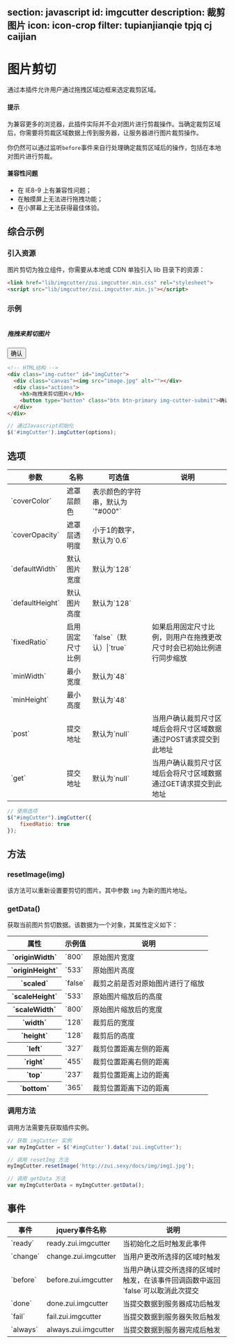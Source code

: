 ﻿section: javascript
id: imgcutter
description: 裁剪图片
icon: icon-crop
filter: tupianjianqie tpjq cj caijian
---

# 图片剪切

<style>
.img-cutter-info {margin-bottom: 10px}
</style>

通过本插件允许用户通过拖拽区域边框来选定裁剪区域。

<div class="alert alert-warning">
  <h4>提示</h4>
  <p>为兼容更多的浏览器，此插件实际并不会对图片进行剪裁操作。当确定裁剪区域后，你需要将剪裁区域数据上传到服务器，让服务器进行图片裁剪操作。</p>
  <p>你仍然可以通过监听<code>before</code>事件来自行处理确定裁剪区域后的操作，包括在本地对图片进行剪裁。</p>
</div>

<div class="alert alert-danger">
  <h4>兼容性问题</h4>
  <ul>
    <li>在 IE8-9 上有兼容性问题；</li>
    <li>在触摸屏上无法进行拖拽功能；</li>
    <li>在小屏幕上无法获得最佳体验。</li>
  </ul>
</div>

## 综合示例

### 引入资源

图片剪切为独立组件，你需要从本地或 CDN 单独引入 lib 目录下的资源：

```html
<link href="lib/imgcutter/zui.imgcutter.min.css" rel="stylesheet">
<script src="lib/imgcutter/zui.imgcutter.min.js"></script>
```

### 示例

<div class="example">
  <div class="img-cutter" id="imgCutter">
    <div class="canvas"><img src="docs/img/slide1.jpg" alt=""></div>
    <div class="actions">
      <h5>拖拽来剪切图片</h5>
      <div class="img-cutter-info small"></div>
      <button type="button" class="btn btn-primary img-cutter-submit">确认</button>
    </div>
  </div>
</div>

```html
<!-- HTML结构 -->
<div class="img-cutter" id="imgCutter">
  <div class="canvas"><img src="image.jpg" alt=""></div>
  <div class="actions">
    <h5>拖拽来剪切图片</h5>
    <button type="button" class="btn btn-primary img-cutter-submit">确认</button>
  </div>
</div>
```

```js
// 通过Javascript初始化
$('#imgCutter').imgCutter(options);
```

## 选项

<table class="table table-bordered">
  <thead>
    <tr>
      <th>参数</th>
      <th>名称</th>
      <th>可选值</th>
      <th>说明</th>
    </tr>
  </thead>
  <tbody>
    <tr>
      <td>`coverColor`</td>
      <td>遮罩层颜色</td>
      <td>表示颜色的字符串，默认为`"#000"`</td>
      <td></td>
    </tr>
    <tr>
      <td>`coverOpacity`</td>
      <td>遮罩层透明度</td>
      <td>小于1的数字，默认为`0.6`</td>
      <td></td> 
    </tr>
    <tr>
      <td>`defaultWidth`</td>
      <td>默认图片宽度</td>
      <td>默认为`128`</td>
    </tr>
    <tr>
      <td>`defaultHeight`</td>
      <td>默认图片高度</td>
      <td>默认为`128`</td>
    </tr>
    <tr>
      <td>`fixedRatio`</td>
      <td>启用固定尺寸比例</td>
      <td>`false`（默认）|`true`</td>
      <td>如果启用固定尺寸比例，则用户在拖拽更改尺寸时会已初始比例进行同步缩放</td>
    </tr>
    <tr>
      <td>`minWidth`</td>
      <td>最小宽度</td>
      <td>默认为`48`</td>
    </tr>
    <tr>
      <td>`minHeight`</td>
      <td>最小高度</td>
      <td>默认为`48`</td>
    </tr>
    <tr>
      <td>`post`</td>
      <td>提交地址</td>
      <td>默认为`null`</td>
      <td>当用户确认裁剪尺寸区域后会将尺寸区域数据通过POST请求提交到此地址</td>
    </tr>
    <tr>
      <td>`get`</td>
      <td>提交地址</td>
      <td>默认为`null`</td>
      <td>当用户确认裁剪尺寸区域后会将尺寸区域数据通过GET请求提交到此地址</td>
    </tr>
  </tbody>
</table>

```js
// 使用选项
$("#imgCutter").imgCutter({
    fixedRatio: true
});
```

## 方法

### <span class="code">resetImage(img)</span>

该方法可以重新设置要剪切的图片。其中参数 `img` 为新的图片地址。

### <span class="code">getData()</span>

获取当前图片剪切数据。该数据为一个对象，其属性定义如下：

<table class="table table-bordered table-condensed">
  <thead>
    <th>属性</th>
    <th>示例值</th>
    <th>说明</th>
  </thead>
  <tbody>
    <tr>
      <th>`originWidth`</th>
      <td>`800`</td>
      <td>原始图片宽度</td>
    </tr>
    <tr>
      <th>`originHeight`</th>
      <td>`533`</td>
      <td>原始图片高度</td>
    </tr>
    <tr>
      <th>`scaled`</th>
      <td>`false`</td>
      <td>裁剪之前是否对原始图片进行了缩放</td>
    </tr>
    <tr>
      <th>`scaleHeight`</th>
      <td>`533`</td>
      <td>原始图片缩放后的高度</td>
    </tr>
    <tr>
      <th>`scaleWidth`</th>
      <td>`800`</td>
      <td>原始图片缩放后的宽度</td>
    </tr>
    <tr>
      <th>`width`</th>
      <td>`128`</td>
      <td>裁剪后的宽度</td>
    </tr>
    <tr>
      <th>`height`</th>
      <td>`128`</td>
      <td>裁剪后的高度</td>
    </tr>
    <tr>
      <th>`left`</th>
      <td>`327`</td>
      <td>裁剪位置距离左侧的距离</td>
    </tr>
    <tr>
      <th>`right`</th>
      <td>`455`</td>
      <td>裁剪位置距离右侧的距离</td>
    </tr>
    <tr>
      <th>`top`</th>
      <td>`237`</td>
      <td>裁剪位置距离上边的距离</td>
    </tr>
    <tr>
      <th>`bottom`</th>
      <td>`365`</td>
      <td>裁剪位置距离下边的距离</td>
    </tr>
  </tbody>
</table>

### 调用方法

调用方法需要先获取插件实例。

```js
// 获取 imgCutter 实例
var myImgCutter = $('#imgCutter').data('zui.imgCutter');

// 调用 resetImg 方法
myImgCutter.resetImage('http://zui.sexy/docs/img/img1.jpg');

// 调用 getData 方法
var myImgCutterData = myImgCutter.getData();
```

## 事件

<table class="table table-bordered">
  <thead>
    <tr>
      <th>事件</th>
      <th>jquery事件名称</th>
      <th>说明</th>
    </tr>
  </thead>
  <tbody>
    <tr>
      <td>`ready`</td>
      <td>ready.zui.imgcutter</td>
      <td>当初始化之后时触发此事件</td>
    </tr>
    <tr>
      <td>`change`</td>
      <td>change.zui.imgcutter</td>
      <td>当用户更改所选择的区域时触发</td>
    </tr>
    <tr>
      <td>`before`</td>
      <td>before.zui.imgcutter</td>
      <td>当用户确认提交所选择的区域时触发，在该事件回调函数中返回`false`可以取消此次提交</td>
    </tr>
    <tr>
      <td>`done`</td>
      <td>done.zui.imgcutter</td>
      <td>当提交数据到服务器成功后触发</td>
    </tr>
    <tr>
      <td>`fail`</td>
      <td>fail.zui.imgcutter</td>
      <td>当提交数据到服务器失败后触发</td>
    </tr>
    <tr>
      <td>`always`</td>
      <td>always.zui.imgcutter</td>
      <td>当提交数据到服务器完成后触发</td>
    </tr>
  </tbody>
</table>

<script src="dist/lib/imgcutter/zui.imgcutter.js"></script>
<link rel="stylesheet" href="dist/lib/imgcutter/zui.imgcutter.css">
<script>
function afterPageLoad() {
    var $imgCutterInfo = $('.img-cutter-info');
    $("#imgCutter").imgCutter({
        fixedRatio: true, 
        before: function(e) {
            window.bootbox.alert('<h3>准备提交的数据</h3><table class="table table-bordered table-condensed"><thead><th>属性</th><th>实际值</th><th>说明</th></thead><tbody><tr><th>originWidth</th><td>{originWidth}</td><td>原始图片宽度</td></tr><tr><th>originHeight</th><td>{originHeight}</td><td>原始图片高度</td></tr><tr><th>scaled</th><td>{scaled}</td><td>裁剪之前是否对原始图片进行了缩放</td></tr><tr><th>scaleHeight</th><td>{scaleHeight}</td><td>原始图片缩放后的高度</td></tr><tr><th>scaleWidth</th><td>{scaleWidth}</td><td>原始图片缩放后的宽度</td></tr><tr><th>width</th><td>{width}</td><td>裁剪后的宽度</td></tr><tr><th>height</th><td>{height}</td><td>裁剪后的高度</td></tr><tr><th>left</th><td>{left}</td><td>裁剪位置距离左侧的距离</td></tr><tr><th>right</th><td>{right}</td><td>裁剪位置距离右侧的距离</td></tr><tr><th>top</th><td>{top}</td><td>裁剪位置距离上边的距离</td></tr><tr><th>bottom</th><td>{bottom}</td><td>裁剪位置距离下边的距离</td></tr></tbody></table>'.format(e));
        },
        change: function(e) {
            $imgCutterInfo.text("宽度：{width}px，高度：{height}px，上边：{top}px，下边：{bottom}px，左边：{left}px，右边：{right}px".format(e));
        }
    });
}
</script>
